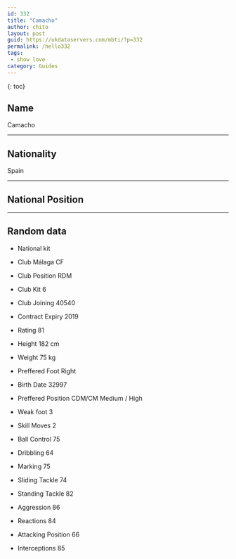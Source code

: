 ```yaml
---
id: 332
title: "Camacho"
author: chito
layout: post
guid: https://ukdataservers.com/mbti/?p=332
permalink: /hello332
tags:
 - show love
category: Guides
---
```

{: toc}

## Name 
Camacho 

* * *

## Nationality 
Spain 

* * *

## National Position 

* * *

## Random data 

 * National kit 
 * Club 
Málaga CF 

 * Club Position 
RDM 

 * Club Kit 
6 

 * Club Joining 
40540 

 * Contract Expiry 
2019 

 * Rating 
81 

 * Height 
182 cm 

 * Weight 
75 kg 

 * Preffered Foot 
Right 

 * Birth Date 
32997 

 * Preffered Position 
CDM/CM Medium / High 

 * Weak foot 
3 

 * Skill Moves 
2 

 * Ball Control 
75 

 * Dribbling 
64 

 * Marking 
75 

 * Sliding Tackle 
74 

 * Standing Tackle 
82 

 * Aggression 
86 

 * Reactions 
84 

 * Attacking Position 
66 

 * Interceptions 
85